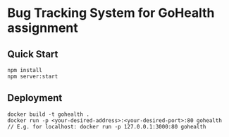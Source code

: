 # Bug Tracking System for GoHealth assignment

## Quick Start

```
npm install
npm server:start
```

## Deployment

```
docker build -t gohealth .
docker run -p <your-desired-address>:<your-desired-port>:80 gohealth
// E.g. for localhost: docker run -p 127.0.0.1:3000:80 gohealth
```
